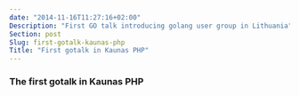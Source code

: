 ```yaml
---
date: "2014-11-16T11:27:16+02:00"
Description: "First GO talk introducing golang user group in Lithuania"
Section: post
Slug: first-gotalk-kaunas-php
Title: "First gotalk in Kaunas PHP"
---
```


### The first gotalk in Kaunas PHP
